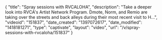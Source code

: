 {
    "title": "Spray sessions with RVCALOHA",
    "description": "Take a deeper look into RVCA's Artist Network Program. Dmote, Norm, and Remio are taking over the streets and back alleys during their most recent visit to H...",
    "videoid": "151837",
    "date_created": "1397072617",
    "date_modified": "1418181271",
    "type": "captivate",
    "layout": "video",
    "url": "\/v\/spray-sessions-with-rvcaloha\/151837"
}